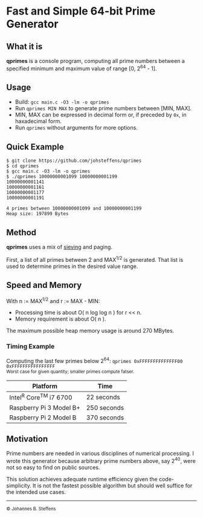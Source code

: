 # Fast and Simple 64-bit Prime Generator

## What it is

**qprimes** is a console program, computing all prime numbers 
between a specified minimum and maximum value of range [0, 2<sup>64</sup> - 1].

## Usage

   * Build: `gcc main.c -O3 -lm -o qprimes`
   * Run `qprimes MIN MAX` to generate prime numbers between [MIN, MAX].
   * MIN, MAX can be expressed in decimal form or, if preceded by `0x`, in haxadecimal form.
   * Run `qprimes` without arguments for more options.

## Quick Example

```
$ git clone https://github.com/johsteffens/qprimes
$ cd qprimes
$ gcc main.c -O3 -lm -o qprimes
$ ./qprimes 10000000001099 10000000001199
10000000001141
10000000001161
10000000001177
10000000001191

4 primes between 10000000001099 and 10000000001199
Heap size: 197899 Bytes
```
## Method

**qprimes** uses a mix of [sieving](https://en.wikipedia.org/wiki/Sieve_of_Eratosthenes) 
and paging.

First, a list of all primes between 2 and MAX<sup>1/2</sup> is generated.
That list is used to determine primes in the desired value range.

## Speed and Memory

With n := MAX<sup>1/2</sup> and r := MAX - MIN:

   * Processing time is about O( n log log n ) for r << n.
   * Memory requirement is about O( n ).
   
The maximum possible heap memory usage is around 270 MBytes.
   
### Timing Example

Computing the last few primes below 2<sup>64</sup>:
`qprimes 0xFFFFFFFFFFFFFF00 0xFFFFFFFFFFFFFFFF`
<br><sub>Worst case for given quantity; smaller primes compute fatser.</sub>

|Platform | Time |
| ------- | ---- |
| Intel<sup>R</sup> Core<sup>TM</sup> i7 6700 |  22 seconds |
| Raspberry Pi 3 Model B+  | 250 seconds | 
| Raspberry Pi 2 Model B   | 370 seconds |

## Motivation

Prime numbers are needed in various disciplines of numerical processing.
I wrote this generator because arbitrary prime numbers above, say 2<sup>40</sup>,
were not so easy to find on public sources.

This solution achieves adequate runtime efficiency given the code-simplicity. 
It is not the fastest possible algorithm but should well suffice for the intended use cases.

------

<sub>&copy; Johannes B. Steffens</sub>

